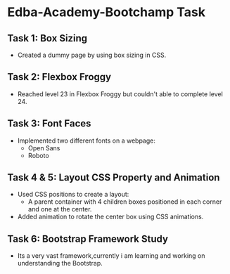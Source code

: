 # Edba-Academy-Bootchamp Task

## Task 1: Box Sizing
- Created a dummy page by using box sizing in CSS.

## Task 2: Flexbox Froggy
- Reached level 23 in Flexbox Froggy but couldn't able to complete level 24.

## Task 3: Font Faces
- Implemented two different fonts on a webpage: 
  - Open Sans
  - Roboto

## Task 4 & 5: Layout CSS Property and Animation
- Used CSS positions to create a layout:
  - A parent container with 4 children boxes positioned in each corner and one at the center.
- Added animation to rotate the center box using CSS animations.

## Task 6: Bootstrap Framework Study
- Its a very vast framework,currently i am learning and working on understanding the Bootstrap.
